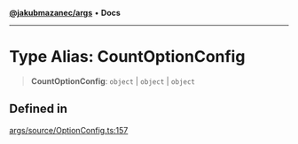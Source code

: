 [**@jakubmazanec/args**](../README.md) • **Docs**

---

# Type Alias: CountOptionConfig

> **CountOptionConfig**: `object` \| `object` \| `object`

## Defined in

[args/source/OptionConfig.ts:157](https://github.com/jakubmazanec/tools/blob/39892a8d22e72fc5aa2b2aedf9320ac8bb26fd5d/packages/args/source/OptionConfig.ts#L157)
